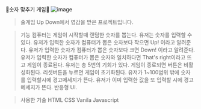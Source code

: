 🔢숫자 맞추기 게임🔢
![image](https://github.com/user-attachments/assets/24cc1809-4b57-4097-bcce-559b7b98aa44)
> 술게임 Up Down에서 영감을 받은 프로젝트입니다.

> 기능
> 컴퓨터는 게임이 시작할때 랜덤한 숫자를 뽑는다.
> 유저는 숫자를 입력할 수 있다.
> 유저가 입력한 숫자가 컴퓨터가 뽑은 숫자보다 작으면 Up! 이라고 알려준다.
> 유저가 입력한 숫자가 컴퓨터가 뽑은 숫자보다 크면 Down! 이라고 알려준다.
> 유저가 입력한 숫자가 컴퓨터가 뽑은 숫자와 일치하다면 That's right이라고 뜨고 게임이 종료된다.
> 유저는 총 5번의 기회가 있다.
> 게임이 종료되면 버튼은 비활성화된다.
> 리셋버튼을 누르면 게임이 초기화된다.
> 유저가 1~100범위 밖에 숫자를 입력할시에 경고메세지가 뜬다.
> 유저가 이미 입력한 값을 또 입력할 시에 경고메세지가 뜬다.
> 반응형 UI.

> 사용한 기술
> HTML
> CSS
> Vanila Javascript
